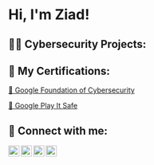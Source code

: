 <h1>Hi, I'm Ziad!</h1>

<h2>👨‍💻 Cybersecurity Projects:</h2>
<h2>🧐 My Certifications:</h2>

<a href="https://coursera.org/share/ea06315d5d9fe29e81c8a43dd0d5dfda" target="_blank">🍒 Google Foundation of Cybersecurity</a>
<p><a href="https://coursera.org/share/2f7a6199c0e3601ca07e8b5a9ac8074e" target="_blank">🍒 Google Play It Safe</a></p>

<h2>🤳 Connect with me:</h2>


<a href="https://www.linkedin.com/in/ziad-ayman-6a5298248/" target="_blank" rel="noopener noreferrer">
  <img align="left" alt="LinkedIn" width="22px" src="https://cdn.jsdelivr.net/npm/simple-icons@v3/icons/linkedin.svg" />
</a>

<a href="https://www.instagram.com/ziad.ayman.71/" target="_blank" rel="noopener noreferrer">
  <img align="left" alt="Instagram" width="22px" src="https://cdn.jsdelivr.net/npm/simple-icons@v3/icons/instagram.svg" />
</a>

<a href="https://api.whatsapp.com/send?phone=201272624687" target="_blank" rel="noopener noreferrer">
  <img align="left" alt="WhatsApp" width="22px" src="https://cdn.jsdelivr.net/npm/simple-icons@v3/icons/whatsapp.svg" />
</a>
<a href="https://www.facebook.com/ziad.ayman.71" target="_blank" rel="noopener noreferrer">
  <img align="left" alt="Facebook" width="22px" src="https://cdn.jsdelivr.net/npm/simple-icons@v3/icons/facebook.svg" />
</a>

